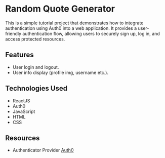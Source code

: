 # Random Quote Generator
This is a simple tutorial project that demonstrates how to integrate authentication using Auth0 into a web application. It provides a user-friendly authentication flow, allowing users to securely sign up, log in, and access protected resources.

## Features
- User login and logout.
- User info display (profile img, username etc.).

## Technologies Used
- ReactJS
- Auth0
- JavaScript
- HTML
- CSS

## Resources
- Authenticator Provider [Auth0](https://auth0.com)